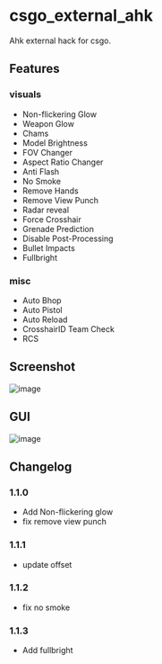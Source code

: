 # csgo_external_ahk
Ahk external hack for csgo.

## Features

### visuals
* Non-flickering Glow
* Weapon Glow
* Chams
* Model Brightness
* FOV Changer
* Aspect Ratio Changer
* Anti Flash
* No Smoke
* Remove Hands
* Remove View Punch
* Radar reveal
* Force Crosshair
* Grenade Prediction
* Disable Post-Processing
* Bullet Impacts
* Fullbright

### misc
* Auto Bhop
* Auto Pistol
* Auto Reload
* CrosshairID Team Check
* RCS

## Screenshot
![image](https://github.com/worse-666/csgo_external_ahk_hack/blob/main/screen%20shot.png)

## GUI
![image](https://github.com/worse-666/csgo_external_ahk_hack/blob/main/setting%20gui_.png)

## Changelog
### 1.1.0
* Add Non-flickering glow
* fix remove view punch

### 1.1.1
* update offset

### 1.1.2
* fix no smoke

### 1.1.3
* Add fullbright










